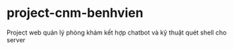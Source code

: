# project-cnm-benhvien
Project web quản lý phòng khám kết hợp chatbot và kỹ thuật quét shell cho server
